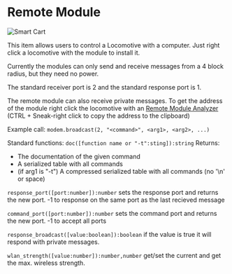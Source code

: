 # Remote Module

![Smart Cart](item:ocminecart:itemcartremotemodule@0)

This item allows users to control a Locomotive with a computer.
Just right click a locomotive with the module to install it.

Currently the modules can only send and receive messages from a 4 block radius, but they need no power.

The standard receiver port is 2 and the standard response port is 1.

The remote module can also receive private messages.
To get the address of the module right click the locomotive with an [Remote Module Analyzer](remoteanalyzer.md)
(CTRL + Sneak-right click to copy the address to the clipboard)

Example call: `modem.broadcast(2, "<command>", <arg1>, <arg2>, ...)`

Standard functions:
`doc([function name or "-t":sting]):string`   Returns:
*  The documentation of the given command
*  A serialized table with all commands
*  (if arg1 is "-t") A compressed serialized table with all commands (no '\n' or space)

`response_port([port:number]):number` sets the response port and returns the new port. -1 to response on the same port as the last recieved message

`command_port([port:number]):number` sets the command port and returns the new port. -1 to accept all ports

`response_broadcast([value:boolean]):boolean` if the value is true it will respond with private messages.

`wlan_strength([value:number]):number,number` get/set the current and get the max. wireless strength.
